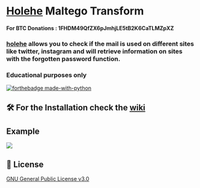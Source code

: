 # [Holehe](https://github.com/megadose/holehe/) Maltego Transform
#### For BTC Donations : 1FHDM49QfZX6pJmhjLE5tB2K6CaTLMZpXZ
### [holehe](https://github.com/megadose/holehe/) allows you to check if the mail is used on different sites like twitter, instagram and will retrieve information on sites with the forgotten password function.
### Educational purposes only
[![forthebadge made-with-python](http://ForTheBadge.com/images/badges/made-with-python.svg)](https://www.python.org/)

## 🛠️ For the Installation check the [wiki](https://github.com/megadose/holehe-maltego/wiki/Installation)
## Example
![](demo.gif)
## 📝 License
[GNU General Public License v3.0](https://www.gnu.org/licenses/gpl-3.0.fr.html)
